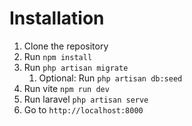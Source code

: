 # Installation

1. Clone the repository
2. Run `npm install`
3. Run `php artisan migrate`
   1. Optional: Run `php artisan db:seed`
4. Run vite `npm run dev`
5. Run laravel `php artisan serve`
6. Go to `http://localhost:8000`

